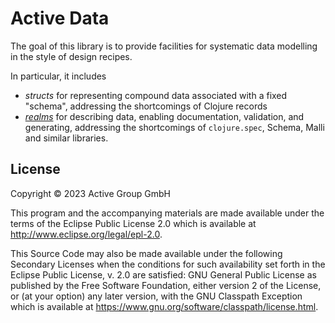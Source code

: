 # Active Data

The goal of this library is to provide facilities for systematic data
modelling in the style of design recipes.  

In particular, it includes

- *structs* for representing compound data associated with a fixed
  "schema", addressing the shortcomings of Clojure
  records
- [*realms*](doc/realms.md) for describing data, enabling documentation, validation,
  and generating, addressing the shortcomings of `clojure.spec`,
  Schema, Malli and similar libraries.

## License

Copyright © 2023 Active Group GmbH

This program and the accompanying materials are made available under the
terms of the Eclipse Public License 2.0 which is available at
http://www.eclipse.org/legal/epl-2.0.

This Source Code may also be made available under the following Secondary
Licenses when the conditions for such availability set forth in the Eclipse
Public License, v. 2.0 are satisfied: GNU General Public License as published by
the Free Software Foundation, either version 2 of the License, or (at your
option) any later version, with the GNU Classpath Exception which is available
at https://www.gnu.org/software/classpath/license.html.
